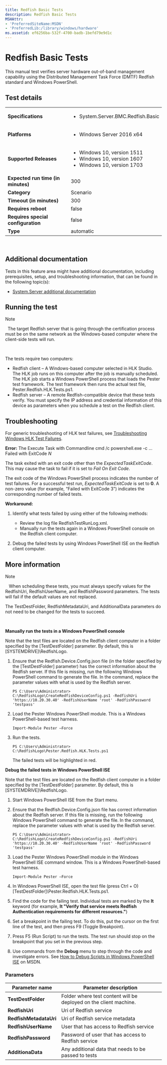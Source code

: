 ```yaml
---
title: Redfish Basic Tests
description: Redfish Basic Tests
MSHAttr:
- 'PreferredSiteName:MSDN'
- 'PreferredLib:/library/windows/hardware'
ms.assetid: ef6256ba-532f-4700-badb-1befd79e9d1c
---
```


# <span id="p_hlk_test.66856ef9-be4b-4aea-9d3b-71a89214c30e"></span>Redfish Basic Tests


This manual test verifies server hardware out-of-band management capability using the Distributed Management Task Force (DMTF) Redfish standard and Windows PowerShell.

## <span id="Test_details"></span><span id="test_details"></span><span id="TEST_DETAILS"></span>Test details


<table>
<colgroup>
<col width="50%" />
<col width="50%" />
</colgroup>
<tbody>
<tr class="odd">
<td><strong>Specifications</strong></td>
<td><ul>
<li>System.Server.BMC.Redfish.Basic</li>
</ul></td>
</tr>
<tr class="even">
<td><strong>Platforms</strong></td>
<td><ul>
<li>Windows Server 2016 x64</li>
</ul></td>
</tr>
<tr class="odd">
<td><strong>Supported Releases</strong></td>
<td><ul>
<li>Windows 10, version 1511</li>
<li>Windows 10, version 1607</li>
<li>Windows 10, version 1703</li>
</ul></td>
</tr>
<tr class="even">
<td><strong>Expected run time (in minutes)</strong></td>
<td>300</td>
</tr>
<tr class="odd">
<td><strong>Category</strong></td>
<td>Scenario</td>
</tr>
<tr class="even">
<td><strong>Timeout (in minutes)</strong></td>
<td>300</td>
</tr>
<tr class="odd">
<td><strong>Requires reboot</strong></td>
<td>false</td>
</tr>
<tr class="even">
<td><strong>Requires special configuration</strong></td>
<td>false</td>
</tr>
<tr class="odd">
<td><strong>Type</strong></td>
<td>automatic</td>
</tr>
</tbody>
</table>

 

## <span id="Additional_documentation"></span><span id="additional_documentation"></span><span id="ADDITIONAL_DOCUMENTATION"></span>Additional documentation


Tests in this feature area might have additional documentation, including prerequisites, setup, and troubleshooting information, that can be found in the following topic(s):

-   [System.Server additional documentation](system-server-additional-documentation.md)

## <span id="Running_the_test"></span><span id="running_the_test"></span><span id="RUNNING_THE_TEST"></span>Running the test


>[!NOTE]
>  The target Redfish server that is going through the certification process must be on the same network as the Windows-based computer where the client-side tests will run.

 

The tests require two computers:

-   Redfish client – A Windows-based computer selected in HLK Studio. The HLK job runs on this computer after the job is manually scheduled. The HLK job starts a Windows PowerShell process that loads the Pester test framework. The test framework then runs the actual test file, Pester.Redfish.HLK.Tests.ps1.
-   Redfish server – A remote Redfish-compatible device that these tests verify. You must specify the IP address and credential information of this device as parameters when you schedule a test on the Redfish client.

## <span id="Troubleshooting"></span><span id="troubleshooting"></span><span id="TROUBLESHOOTING"></span>Troubleshooting


For generic troubleshooting of HLK test failures, see [Troubleshooting Windows HLK Test Failures](..\user\troubleshooting-windows-hlk-test-failures.md).

**Error:** The Execute Task with Commandline cmd /c powershell.exe -c ... Failed with ExitCode *N*

The task exited with an exit code other than the *ExpectedTaskExitCode*. This may cause the task to fail if it is set to *Fail On Exit Code*.

The exit code of the Windows PowerShell process indicates the number of test failures. For a successful test run, *ExpectedTaskExitCode* is set to **0**. A non-zero value (for example, “Failed with ExitCode 3”) indicates the corresponding number of failed tests.

**Workaround:**

1.  Identify what tests failed by using either of the following methods:

    -   Review the log file RedfishTestRunLog.xml.
    -   Manually run the tests again in a Windows PowerShell console on the Redfish client computer.

2.  Debug the failed tests by using Windows PowerShell ISE on the Redfish client computer.

## <span id="More_information"></span><span id="more_information"></span><span id="MORE_INFORMATION"></span>More information


>[!NOTE]
>  
When scheduling these tests, you must always specify values for the RedfishUri, RedfishUserName, and RedfishPassword parameters. The tests will fail if the default values are not replaced.

The TestDestFolder, RedfishMetadataUri, and AdditionalData parameters do not need to be changed for the tests to succeed.

 

**Manually run the tests in a Windows PowerShell console**

Note that the test files are located on the Redfish client computer in a folder specified by the \[TestDestFolder\] parameter. By default, this is \[SYSTEMDRIVE\]\\RedfishLogo.

1.  Ensure that the Redfish.Device.Config.json file (in the folder specified by the \[TestDestFolder\] parameter) has the correct information about the Redfish server. If this file is missing, run the following Windows PowerShell command to generate the file. In the command, replace the parameter values with what is used by the Redfish server.

    ``` syntax
    PS C:\Users\Administrator> C:\RedfishLogo\CreateRedfishDeviceConfig.ps1 -RedfishUri 'https://10.20.30.40' -RedfishUserName 'root' -RedfishPassword 'testpass'
    ```

2.  Load the Pester Windows PowerShell module. This is a Windows PowerShell-based test harness.

    ``` syntax
    Import-Module Pester –Force
    ```

3.  Run the tests.

    ``` syntax
    PS C:\Users\Administrator> C:\RedfishLogo\Pester.Redfish.HLK.Tests.ps1
    ```

    The failed tests will be highlighted in red.

**Debug the failed tests in Windows PowerShell ISE**

Note that the test files are located on the Redfish client computer in a folder specified by the \[TestDestFolder\] parameter. By default, this is \[SYSTEMDRIVE\]\\RedfishLogo.

1.  Start Windows PowerShell ISE from the Start menu.
2.  Ensure that the Redfish.Device.Config.json file has correct information about the Redfish server. If this file is missing, run the following Windows PowerShell command to generate the file. In the command, replace the parameter values with what is used by the Redfish server.

    ``` syntax
    PS C:\Users\Administrator> C:\RedfishLogo\CreateRedfishDeviceConfig.ps1 -RedfishUri 'https://10.20.30.40' -RedfishUserName 'root' -RedfishPassword 'testpass'
    ```

3.  Load the Pester Windows PowerShell module in the Windows PowerShell ISE command window. This is a Windows PowerShell-based test harness.

    ``` syntax
    Import-Module Pester –Force
    ```

4.  In Windows PowerShell ISE, open the test file (press Ctrl + O) \[TestDestFolder\]\\Pester.Redfish.HLK.Tests.ps1.
5.  Find the code for the failing test. Individual tests are marked by the **It** keyword (for example, **It "Verify that service meets Redfish Authentication requirements for different resources."**)
6.  Set a breakpoint in the failing test. To do this, put the cursor on the first line of the test, and then press F9 (Toggle Breakpoint).
7.  Press F5 (Run Script) to run the tests. The test run should stop on the breakpoint that you set in the previous step.
8.  Use commands from the **Debug** menu to step through the code and investigate errors. See [How to Debug Scripts in Windows PowerShell ISE](https://msdn.microsoft.com/powershell/scripting/core-powershell/ise/how-to-debug-scripts-in-windows-powershell-ise) on MSDN.

### <span id="Parameters"></span><span id="parameters"></span><span id="PARAMETERS"></span>Parameters

| Parameter name         | Parameter description                                             |
|------------------------|-------------------------------------------------------------------|
| **TestDestFolder**     | Folder where test content will be deployed on the client machine. |
| **RedfishUri**         | Uri of Redfish service                                            |
| **RedfishMetadataUri** | Uri of Redfish service metadata                                   |
| **RedfishUserName**    | User that has access to Redfish service                           |
| **RedfishPassword**    | Password of user that has access to Redfish service               |
| **AdditionaData**      | Any additional data that needs to be passed to tests              |

 

 

 






